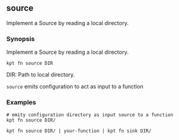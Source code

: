 ## source

Implement a Source by reading a local directory.

### Synopsis

Implement a Source by reading a local directory.

    kpt fn source DIR

  DIR:
    Path to local directory.

`source` emits configuration to act as input to a function

### Examples

    # emity configuration directory as input source to a function
    kpt fn source DIR/

    kpt fn source DIR/ | your-function | kpt fn sink DIR/
